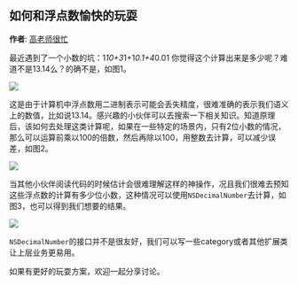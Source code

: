 如何和浮点数愉快的玩耍
----------
**作者**: [高老师很忙](https://weibo.com/517082456)

最近遇到了一个小数的坑：1*10+3*1+1*0.1+4*0.01 你觉得这个计算出来是多少呢？难道不是13.14么？的确不是，如图1。

![](https://github.com/awesome-tips/iOS-Tips/blob/master/images/2019/05/3-1.png)

这是由于计算机中浮点数用二进制表示可能会丢失精度，很难准确的表示我们语义上的数值，比如说13.14。感兴趣的小伙伴可以去搜索一下相关知识。知道原理后，该如何去处理这类计算呢，如果在一些特定的场景内，只有2位小数的情况，那么可以运算前乘以100的倍数，然后再除以100，用整数去计算，可以减少误差，如图2。

![](https://github.com/awesome-tips/iOS-Tips/blob/master/images/2019/05/3-2.png)

当其他小伙伴阅读代码的时候估计会很难理解这样的神操作，况且我们很难去预知这些浮点数的计算有多少位小数，这种情况可以使用`NSDecimalNumber`去计算，如图3，也可以得到我们想要的结果。

![](https://github.com/awesome-tips/iOS-Tips/blob/master/images/2019/05/3-3.png)


`NSDecimalNumber`的接口并不是很友好，我们可以写一些category或者其他扩展类让上层业务更易用。

如果有更好的玩耍方案，欢迎一起分享讨论。



